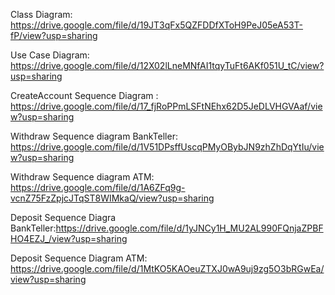 Class Diagram: https://drive.google.com/file/d/19JT3qFx5QZFDDfXToH9PeJ05eA53T-fP/view?usp=sharing

Use Case Diagram: https://drive.google.com/file/d/12X02lLneMNfAI1tqyTuFt6AKf051U_tC/view?usp=sharing

CreateAccount Sequence Diagram : https://drive.google.com/file/d/17_fjRoPPmLSFtNEhx62D5JeDLVHGVAaf/view?usp=sharing

Withdraw Sequence diagram BankTeller: https://drive.google.com/file/d/1V51DPsffUscqPMyOBybJN9zhZhDqYtIu/view?usp=sharing

Withdraw Sequence diagram ATM: https://drive.google.com/file/d/1A6ZFq9g-vcnZ75FzZpjcJTqST8WIMkaQ/view?usp=sharing

Deposit Sequence Diagra BankTeller:https://drive.google.com/file/d/1yJNCy1H_MU2AL990FQnjaZPBFHO4EZJ_/view?usp=sharing

Deposit Sequence Diagram ATM: https://drive.google.com/file/d/1MtKO5KAOeuZTXJ0wA9uj9zg5O3bRGwEa/view?usp=sharing
